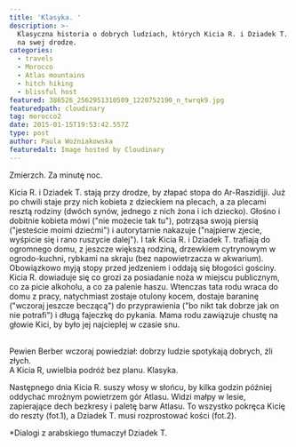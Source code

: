 ```yaml
---
title: 'Klasyka. '
description: >-
  Klasyczna historia o dobrych ludziach, których Kicia R. i Dziadek T. spotykają
  na swej drodze.
categories:
  - travels
  - Morocco
  - Atlas mountains
  - hitch hiking
  - blissful host
featured: 386526_2562951310509_1220752190_n_twrqk9.jpg
featuredpath: cloudinary
tag: morocco2
date: 2015-01-15T19:53:42.557Z
type: post
author: Paula Woźniakowska
featuredalt: Image hosted by Cloudinary
---
```

Zmierzch. Za minutę noc.

Kicia R. i Dziadek T. stają przy drodze, by złapać stopa do Ar-Raszidijji. Już po chwili staje przy nich kobieta z dzieckiem na plecach, a za plecami resztą rodziny (dwóch synów, jednego z nich żona i ich dziecko). Głośno i dobitnie kobieta mówi ("nie możecie tak tu"), potrząsa swoją piersią ("jesteście moimi dziećmi") i autorytarnie nakazuje ("najpierw zjecie, wyśpicie się i rano ruszycie dalej"). I tak Kicia R. i Dziadek T. trafiają do ogromnego domu, z jeszcze większą rodziną, drzewkiem cytrynowym w ogrodo-kuchni, rybkami na skraju (bez napowietrzacza w akwarium). Obowiązkowo myją stopy przed jedzeniem i oddają się błogości gościny. Kicia R. dowiaduje się co grozi za posiadanie noża w miejscu publicznym, co za picie alkoholu, a co za palenie haszu. Wtenczas tata rodu wraca do domu z pracy, natychmiast zostaje otulony kocem, dostaje baraninę ("wczoraj jeszcze beczącą") do przyprawienia ("bo nikt tak dobrze jak on nie potrafi") i długą fajeczkę do pykania. Mama rodu zawiązuje chustę na głowie Kici, by było jej najcieplej w czasie snu. 

\
Pewien Berber wczoraj powiedział: dobrzy ludzie spotykają dobrych, źli złych.\
A Kicia R, uwielbia podróż bez planu. Klasyka.

Następnego dnia Kicia R. suszy włosy w słońcu, by kilka godzin później oddychać mroźnym powietrzem gór Atlasu. Widzi małpy w lesie, zapierające dech bezkresy i paletę barw Atlasu. To wszystko pokręca Kicię do reszty (fot.1), a Dziadek T. musi rozprostować kości (fot.2).

\*Dialogi z arabskiego tłumaczył Dziadek T.

